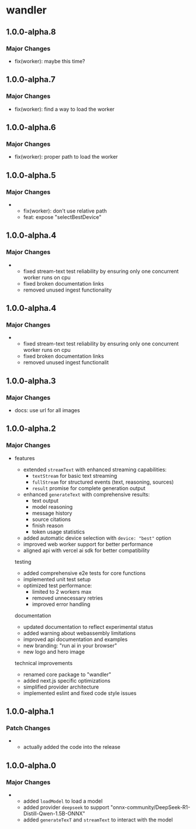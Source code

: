 # wandler

## 1.0.0-alpha.8

### Major Changes

- fix(worker): maybe this time?

## 1.0.0-alpha.7

### Major Changes

- fix(worker): find a way to load the worker

## 1.0.0-alpha.6

### Major Changes

- fix(worker): proper path to load the worker

## 1.0.0-alpha.5

### Major Changes

- - fix(worker): don't use relative path
  - feat: expose "selectBestDevice"

## 1.0.0-alpha.4

### Major Changes

- - fixed stream-text test reliability by ensuring only one concurrent worker runs on cpu
  - fixed broken documentation links
  - removed unused ingest functionality

## 1.0.0-alpha.4

### Major Changes

- - fixed stream-text test reliability by ensuring only one concurrent worker runs on cpu
  - fixed broken documentation links
  - removed unused ingest functionalit

## 1.0.0-alpha.3

### Major Changes

- docs: use url for all images

## 1.0.0-alpha.2

### Major Changes

- features

  - extended `streamText` with enhanced streaming capabilities:
    - `textStream` for basic text streaming
    - `fullStream` for structured events (text, reasoning, sources)
    - `result` promise for complete generation output
  - enhanced `generateText` with comprehensive results:
    - text output
    - model reasoning
    - message history
    - source citations
    - finish reason
    - token usage statistics
  - added automatic device selection with `device: "best"` option
  - improved web worker support for better performance
  - aligned api with vercel ai sdk for better compatibility

  testing

  - added comprehensive e2e tests for core functions
  - implemented unit test setup
  - optimized test performance:
    - limited to 2 workers max
    - removed unnecessary retries
    - improved error handling

  documentation

  - updated documentation to reflect experimental status
  - added warning about webassembly limitations
  - improved api documentation and examples
  - new branding: "run ai in your browser"
  - new logo and hero image

  technical improvements

  - renamed core package to "wandler"
  - added next.js specific optimizations
  - simplified provider architecture
  - implemented eslint and fixed code style issues

## 1.0.0-alpha.1

### Patch Changes

- - actually added the code into the release

## 1.0.0-alpha.0

### Major Changes

- - added `loadModel` to load a model
  - added provider `deepseek` to support "onnx-community/DeepSeek-R1-Distill-Qwen-1.5B-ONNX"
  - added `generateTexT` and `streamText` to interact with the model
